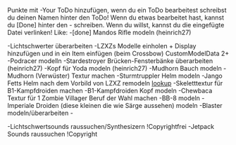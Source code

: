Punkte mit -Your ToDo hinzufügen, wenn du ein ToDo bearbeitest schreibst du deinen Namen hinter den ToDo!
Wenn du etwas bearbeitet hast, kannst du [Done] hinter den - schreiben.
Wenn du willst, kannst du die eingefügte Datei verlinken!
Like: -[done] Mandos Rifle modeln (heinrich27)


\-Lichtschwerter überarbeiten
\-LZXZs Modelle einholen + Display hinzufügen und in ein Item einfügen (beim Crossbow) CustomModelData 2+
\-Podracer modelln
\-Stardestroyer Brücken-Fensterbänke überarbeiten (heinrich27)
\-Kopf für Yoda modeln (heinrich27)
\-Mudhorn Bauch modeln
\-Mudhorn (Verwüster) Textur machen
\-Sturmtruppler Helm modeln
\-Jango Fetts Helm nach dem Vorbild von LZXZ remodeln [lookup](https://sketchfab.com/3d-models/the-mandalorian-helmet-minecraft-88f2452ae3ff4a1d9d9ee6713fe9a98b)
\-Skeletttextur für B1-Kampfdroiden machen
\-B1-Kampfdroiden Kopf modeln
\-Chewbaca Textur für 1 Zombie Villager Beruf der Wahl machen
\-BB-8 modeln
\-Imperiale Droiden (diese kleinen die wie Särge aussehen) modeln
\-Blaster modeln/überarbeiten
\-


\-Lichtschwertsounds raussuchen/Synthesizern !Copyrightfrei
\-Jetpack Sounds raussuchen !Copyright

